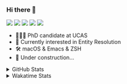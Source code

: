 ### Hi there 👋

[![](https://img.shields.io/badge/-Email-325180?logo=maildotru&logoColor=white&style=flat-square)](mailto:wang@tianshu.me)
[![](https://img.shields.io/badge/-GitHub-black?logo=GitHub&style=flat-square)](https://github.com/tshu-w)
[![](https://img.shields.io/badge/-Telegram-26a5e4?labelColor=fafafa&logo=telegram&style=flat-square)](https://t.me/tshu_w) 
[![](https://img.shields.io/badge/-Twitter-1da1f2?logo=Twitter&logoColor=white&style=flat-square)](https://twitter.com/tshu_w)
[![](https://komarev.com/ghpvc/?username=tshu-w&color=blueviolet&style=flat-square)]()



- 🧑🏻‍🎓 PhD candidate at UCAS
- 🔭 Currently interested in Entity Resolution
- 🛠 macOS & Emacs & ZSH
- 🚧 Under construction...

<details>

<summary>GitHub Stats</summary>

![Tianshu's GitHub stats](https://github-readme-stats.vercel.app/api?username=tshu-w&show_icons=true&theme=buefy&count_private=true)
  
</details>


<details>
  <summary>Wakatime Stats</summary>

  Currently, files accessed by tramp cannot be tracked by wakatime, see https://github.com/wakatime/wakatime-mode/issues/27
  <br>
  
<!--START_SECTION:waka-->
**I'm an Early 🐤** 

```text
🌞 Morning    55 commits     █████░░░░░░░░░░░░░░░░░░░░   20.68% 
🌆 Daytime    149 commits    ██████████████░░░░░░░░░░░   56.02% 
🌃 Evening    56 commits     █████░░░░░░░░░░░░░░░░░░░░   21.05% 
🌙 Night      6 commits      ░░░░░░░░░░░░░░░░░░░░░░░░░   2.26%

```
📅 **I'm Most Productive on Monday** 

```text
Monday       55 commits     █████░░░░░░░░░░░░░░░░░░░░   20.68% 
Tuesday      41 commits     ███░░░░░░░░░░░░░░░░░░░░░░   15.41% 
Wednesday    19 commits     █░░░░░░░░░░░░░░░░░░░░░░░░   7.14% 
Thursday     18 commits     █░░░░░░░░░░░░░░░░░░░░░░░░   6.77% 
Friday       36 commits     ███░░░░░░░░░░░░░░░░░░░░░░   13.53% 
Saturday     53 commits     █████░░░░░░░░░░░░░░░░░░░░   19.92% 
Sunday       44 commits     ████░░░░░░░░░░░░░░░░░░░░░   16.54%

```


📊 **This Week I Spent My Time On** 

```text
💬 Programming Languages: 
sh                       9 hrs 8 mins        ███████████░░░░░░░░░░░░░░   46.37% 
Org                      7 hrs 52 mins       ██████████░░░░░░░░░░░░░░░   39.98% 
Emacs Lisp               2 hrs 10 mins       ██░░░░░░░░░░░░░░░░░░░░░░░   11.04% 
Python                   16 mins             ░░░░░░░░░░░░░░░░░░░░░░░░░   1.44% 
Other                    11 mins             ░░░░░░░░░░░░░░░░░░░░░░░░░   0.98%

🔥 Editors: 
Emacs                    10 hrs 33 mins      █████████████░░░░░░░░░░░░   53.63% 
Zsh                      9 hrs 8 mins        ███████████░░░░░░░░░░░░░░   46.37%

🐱‍💻 Projects: 
Unknown Project          7 hrs 57 mins       ██████████░░░░░░░░░░░░░░░   40.41% 
Terminal                 6 hrs 45 mins       ████████░░░░░░░░░░░░░░░░░   34.28% 
emacs                    2 hrs 23 mins       ███░░░░░░░░░░░░░░░░░░░░░░   12.18% 
dotfiles                 1 hr 19 mins        █░░░░░░░░░░░░░░░░░░░░░░░░   6.77% 
multimodalER             47 mins             █░░░░░░░░░░░░░░░░░░░░░░░░   4.04%

💻 Operating System: 
Mac                      14 hrs 4 mins       █████████████████░░░░░░░░   71.48% 
Linux                    5 hrs 37 mins       ███████░░░░░░░░░░░░░░░░░░   28.52%

```

**I Mostly Code in Python** 

```text
Python                   6 repos             ████████░░░░░░░░░░░░░░░░░   33.33% 
HTML                     2 repos             ██░░░░░░░░░░░░░░░░░░░░░░░   11.11% 
Emacs Lisp               2 repos             ██░░░░░░░░░░░░░░░░░░░░░░░   11.11% 
JavaScript               2 repos             ██░░░░░░░░░░░░░░░░░░░░░░░   11.11% 
TeX                      2 repos             ██░░░░░░░░░░░░░░░░░░░░░░░   11.11%

```



 Last Updated on 25/11/2021
<!--END_SECTION:waka-->
</details>
